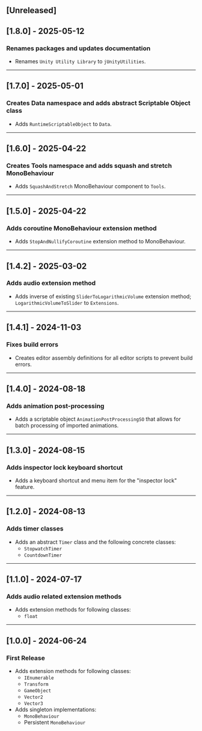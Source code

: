 ## [Unreleased]

## [1.8.0] - 2025-05-12
### Renames packages and updates documentation
- Renames `Unity Utility Library` to `jUnityUtilities`.

---

## [1.7.0] - 2025-05-01
### Creates Data namespace and adds abstract Scriptable Object class
- Adds `RuntimeScriptableObject` to `Data`.

---

## [1.6.0] - 2025-04-22
### Creates Tools namespace and adds squash and stretch MonoBehaviour
- Adds `SquashAndStretch` MonoBehaviour component to `Tools`.

---

## [1.5.0] - 2025-04-22
### Adds coroutine MonoBehaviour extension method
- Adds `StopAndNullifyCoroutine` extension method to MonoBehaviour.

---

## [1.4.2] - 2025-03-02
### Adds audio extension method
- Adds inverse of existing `SliderToLogarithmicVolume` extension method; `LogarithmicVolumeToSlider` to `Extensions`.

---

## [1.4.1] - 2024-11-03
### Fixes build errors
- Creates editor assembly definitions for all editor scripts to prevent build errors.

---

## [1.4.0] - 2024-08-18
### Adds animation post-processing
- Adds a scriptable object `AnimationPostProcessingSO` that allows for batch processing of imported animations.

---

## [1.3.0] - 2024-08-15
### Adds inspector lock keyboard shortcut
- Adds a keyboard shortcut and menu item for the "inspector lock" feature.

---

## [1.2.0] - 2024-08-13
### Adds timer classes
- Adds an abstract `Timer` class and the following concrete classes:
  - `StopwatchTimer`
  - `CountdownTimer`

---

## [1.1.0] - 2024-07-17
### Adds audio related extension methods
- Adds extension methods for following classes:
  - `float`

---

## [1.0.0] - 2024-06-24
### First Release
- Adds extension methods for following classes:
  - `IEnumerable`
  - `Transform`
  - `GameObject`
  - `Vector2`
  - `Vector3`
- Adds singleton implementations:
  - `MonoBehaviour`
  - Persistent `MonoBehaviour`
